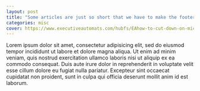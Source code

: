 ```yaml
---
layout: post
title: "Some articles are just so short that we have to make the footer stick"
categories: misc
cover: https://www.executiveautomats.com/hubfs/EAhow-to-cut-down-on-microsoft-dynamics-365-security-roles-a-quick-guide-1.webp
---
```


Lorem ipsum dolor sit amet, consectetur adipisicing elit, sed do eiusmod tempor incididunt ut labore et dolore magna aliqua. Ut enim ad minim veniam, quis nostrud exercitation ullamco laboris nisi ut aliquip ex ea commodo consequat. Duis aute irure dolor in reprehenderit in voluptate velit esse cillum dolore eu fugiat nulla pariatur. Excepteur sint occaecat cupidatat non proident, sunt in culpa qui officia deserunt mollit anim id est laborum.
